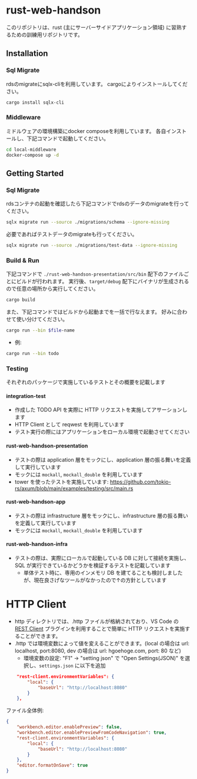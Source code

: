 # rust-web-handson

このリポジトリは、rust (主にサーバーサイドアプリケーション領域) に習熟するための訓練用リポジトリです。

## Installation


### Sql Migrate

rdsのmigrateにsqlx-cliを利用しています。
cargoによりインストールしてください。

```bash
cargo install sqlx-cli
```

### Middleware

ミドルウェアの環境構築にdocker composeを利用しています。
各自インストールし、下記コマンドで起動してください。

```bash
cd local-middleware
docker-compose up -d
```


## Getting Started


### Sql Migrate

rdsコンテナの起動を確認したら下記コマンドでrdsのデータのmigrateを行ってください。

```bash
sqlx migrate run --source ./migrations/schema --ignore-missing
```

必要であればテストデータのmigrateも行ってください。

```bash
sqlx migrate run --source ./migrations/test-data --ignore-missing
```

### Build & Run

下記コマンドで `./rust-web-handson-presentation/src/bin` 配下のファイルごとにビルドが行われます。
実行後、`target/debug` 配下にバイナリが生成されるので任意の場所から実行してください。

```bash
cargo build
```

また、下記コマンドではビルドから起動までを一括で行なえます。
好みに合わせて使い分けてください。

```bash
cargo run --bin $file-name
```
* 例:
```bash
cargo run --bin todo
```

### Testing
それぞれのパッケージで実施しているテストとその概要を記載します

#### integration-test
* 作成した TODO API を実際に HTTP リクエストを実施してアサーションします
* HTTP Client として reqwest を利用しています
* テスト実行の際にはアプリケーションをローカル環境で起動させてください

#### rust-web-handson-presentation
* テストの際は application 層をモックにし、application 層の振る舞いを定義して実行しています
* モックには `mockall`, `mockall_double` を利用しています
* tower を使ったテストを実施しています: https://github.com/tokio-rs/axum/blob/main/examples/testing/src/main.rs

#### rust-web-handson-app
* テストの際は infrastructure 層をモックにし、infrastructure 層の振る舞いを定義して実行しています
* モックには `mockall`, `mockall_double` を利用しています

#### rust-web-handson-infra
* テストの際は、実際にローカルで起動している DB に対して接続を実施し、SQL が実行できているかどうかを検証するテストを記載しています
  * 単体テスト時に、専用のインメモリ DB を建てることも検討しましたが、現在良さげなツールがなかったので↑の方針としています

# HTTP Client
* http ディレクトリでは、.http ファイルが格納されており、VS Code の [REST Client](https://marketplace.visualstudio.com/items?itemName=humao.rest-client) プラグインを利用することで簡単に HTTP リクエストを実施することができます。
* .http では環境変数によって値を変えることができます。(local の場合は url: localhost, port:8080, dev の場合は url: hgoehoge.com, port: 80 など)
  * 環境変数の設定: "F1" → "setting json" で "Open Settings(JSON)" を選択し、`settings.json` に以下を追加
```json
    "rest-client.environmentVariables": {
        "local": {
            "baseUrl": "http://localhost:8080"
        }
    },
```
ファイル全体例: 
```json
{
    "workbench.editor.enablePreview": false,
    "workbench.editor.enablePreviewFromCodeNavigation": true,
    "rest-client.environmentVariables": {
        "local": {
            "baseUrl": "http://localhost:8080"
        }
    },
    "editor.formatOnSave": true
}
```
